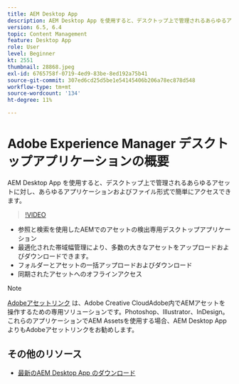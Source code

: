 ```yaml
---
title: AEM Desktop App
description: AEM Desktop App を使用すると、デスクトップ上で管理されるあらゆるアセットに対し、あらゆるアプリケーションおよびファイル形式で簡単にアクセスできます。
version: 6.5, 6.4
topic: Content Management
feature: Desktop App
role: User
level: Beginner
kt: 2551
thumbnail: 28868.jpeg
exl-id: 6765758f-0719-4ed9-83be-8ed192a75b41
source-git-commit: 307ed6cd25d5be1e54145406b206a78ec878d548
workflow-type: tm+mt
source-wordcount: '134'
ht-degree: 11%

---
```


# Adobe Experience Manager デスクトップアプリケーションの概要

AEM Desktop App を使用すると、デスクトップ上で管理されるあらゆるアセットに対し、あらゆるアプリケーションおよびファイル形式で簡単にアクセスできます。

>[!VIDEO](https://video.tv.adobe.com/v/28868/?quality=12&learn=on)

+ 参照と検索を使用したAEMでのアセットの検出専用デスクトップアプリケーション
+ 最適化された帯域幅管理により、多数の大きなアセットをアップロードおよびダウンロードできます。
+ フォルダーとアセットの一括アップロードおよびダウンロード
+ 同期されたアセットへのオフラインアクセス

>[!NOTE]
>
> [Adobeアセットリンク](./adobe-asset-link.md) は、Adobe Creative CloudAdobe内でAEMアセットを操作するための専用ソリューションです。Photoshop、Illustrator、InDesign。 これらのアプリケーションでAEM Assetsを使用する場合、AEM Desktop App よりもAdobeアセットリンクをお勧めします。

## その他のリソース

+ [最新のAEM Desktop App のダウンロード](https://experienceleague.adobe.com/docs/experience-manager-desktop-app/using/release-notes.html?lang=ja)
